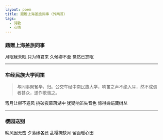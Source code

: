 ```yaml
---
layout: poem
title: 题赠上海差旅同事（外两首）
tags:
  - 诗歌
  - 心情
---
```

### 题赠上海差旅同事

月眠我未眠
只为待君来
久候卿不至
觉然已忘眠

---

### 车经民族大学闻笛

> 与同事聚餐毕，归。公交车经中南民族大学，响笛之声不绝入耳，然不成调者甚众，遂作歌谐之。

弯月让柳不避风
挑破夜幕落湖中
犹疑响笛失音色
惊得婵娟藏树丛

---

### 樱园送别

晚风因无峦
夕落缘各还
乱樱掩缺月
留画暖心田
